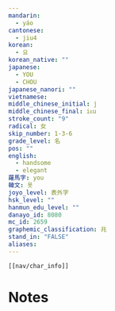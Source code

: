 ```yaml
---
mandarin:
  - yáo
cantonese:
  - jiu4
korean:
  - 요
korean_native: ""
japanese:
  - YOU
  - CHOU
japanese_nanori: ""
vietnamese:
middle_chinese_initial: j
middle_chinese_final: iᴇu
stroke_count: "9"
radical: 女
skip_number: 1-3-6
grade_level: 名
pos: ""
english:
  - handsome
  - elegant
羅馬字: you
韓文: 욧
joyo_level: 表外字
hsk_level: ""
hanmun_edu_level: ""
danayo_id: 8080
mc_id: 2659
graphemic_classification: 兆
stand_in: "FALSE"
aliases:
---
```

```meta-bind-embed
[[nav/char_info]]
```

# Notes
